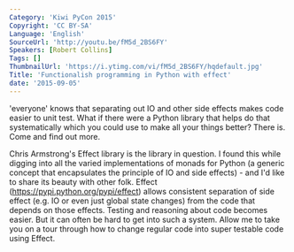 ```yaml
---
Category: 'Kiwi PyCon 2015'
Copyright: 'CC BY-SA'
Language: 'English'
SourceUrl: 'http://youtu.be/fM5d_2BS6FY'
Speakers: [Robert Collins]
Tags: []
ThumbnailUrl: 'https://i.ytimg.com/vi/fM5d_2BS6FY/hqdefault.jpg'
Title: 'Functionalish programming in Python with effect'
date: '2015-09-05'
---
```

'everyone' knows that separating out IO and other side effects makes code easier to unit test. What if there were a Python library that helps do that systematically which you could use to make all your things better? There is. Come and find out more.

Chris Armstrong's Effect library is the library in question. I found this while digging into all the varied implementations of monads for Python (a generic concept that encapsulates the principle of IO and side effects) - and I'd like to share its beauty with other folk. Effect (https://pypi.python.org/pypi/effect) allows consistent separation of side effect (e.g. IO or even just global state changes) from the code that depends on those effects. Testing and reasoning about code becomes easier. But it can often be hard to get into such a system. Allow me to take you on a tour through how to change regular code into super testable code using Effect.